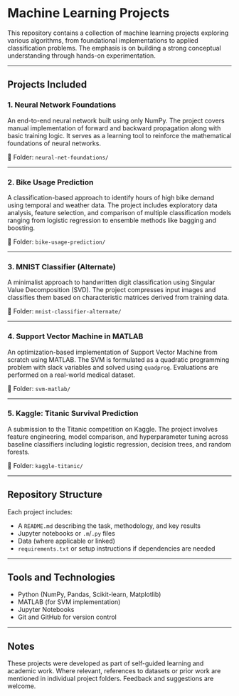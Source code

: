 # Machine Learning Projects

This repository contains a collection of machine learning projects exploring various algorithms, from foundational implementations to applied classification problems. The emphasis is on building a strong conceptual understanding through hands-on experimentation.

---

## Projects Included

### 1. Neural Network Foundations  
An end-to-end neural network built using only NumPy. The project covers manual implementation of forward and backward propagation along with basic training logic. It serves as a learning tool to reinforce the mathematical foundations of neural networks.

📁 Folder: `neural-net-foundations/`

---

### 2. Bike Usage Prediction  
A classification-based approach to identify hours of high bike demand using temporal and weather data. The project includes exploratory data analysis, feature selection, and comparison of multiple classification models ranging from logistic regression to ensemble methods like bagging and boosting.

📁 Folder: `bike-usage-prediction/`

---

### 3. MNIST Classifier (Alternate)  
A minimalist approach to handwritten digit classification using Singular Value Decomposition (SVD). The project compresses input images and classifies them based on characteristic matrices derived from training data.

📁 Folder: `mnist-classifier-alternate/`

---

### 4. Support Vector Machine in MATLAB  
An optimization-based implementation of Support Vector Machine from scratch using MATLAB. The SVM is formulated as a quadratic programming problem with slack variables and solved using `quadprog`. Evaluations are performed on a real-world medical dataset.

📁 Folder: `svm-matlab/`

---

### 5. Kaggle: Titanic Survival Prediction  
A submission to the Titanic competition on Kaggle. The project involves feature engineering, model comparison, and hyperparameter tuning across baseline classifiers including logistic regression, decision trees, and random forests.

📁 Folder: `kaggle-titanic/`

---

## Repository Structure

Each project includes:
- A `README.md` describing the task, methodology, and key results
- Jupyter notebooks or `.m`/`.py` files
- Data (where applicable or linked)
- `requirements.txt` or setup instructions if dependencies are needed

---

## Tools and Technologies

- Python (NumPy, Pandas, Scikit-learn, Matplotlib)
- MATLAB (for SVM implementation)
- Jupyter Notebooks
- Git and GitHub for version control

---

## Notes

These projects were developed as part of self-guided learning and academic work. Where relevant, references to datasets or prior work are mentioned in individual project folders. Feedback and suggestions are welcome.